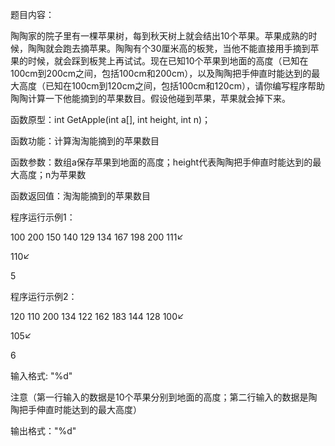 题目内容：

陶陶家的院子里有一棵苹果树，每到秋天树上就会结出10个苹果。苹果成熟的时候，陶陶就会跑去摘苹果。陶陶有个30厘米高的板凳，当他不能直接用手摘到苹果的时候，就会踩到板凳上再试试。现在已知10个苹果到地面的高度（已知在100cm到200cm之间，包括100cm和200cm），以及陶陶把手伸直时能达到的最大高度（已知在100cm到120cm之间，包括100cm和120cm），请你编写程序帮助陶陶计算一下他能摘到的苹果数目。假设他碰到苹果，苹果就会掉下来。

函数原型：int GetApple(int a[], int height, int n)；

函数功能：计算淘淘能摘到的苹果数目

函数参数：数组a保存苹果到地面的高度；height代表陶陶把手伸直时能达到的最大高度；n为苹果数

函数返回值：淘淘能摘到的苹果数目

程序运行示例1：

100 200 150 140 129 134 167 198 200 111↙

110↙

5

程序运行示例2：


120 110 200 134 122 162 183 144 128 100↙

105↙


6



输入格式: "%d"

注意（第一行输入的数据是10个苹果分别到地面的高度；第二行输入的数据是陶陶把手伸直时能达到的最大高度）

输出格式："%d"
